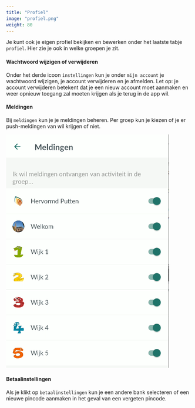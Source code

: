 ```yaml
---
title: "Profiel"
image: "profiel.png"
weight: 80
---
```


Je kunt ook je eigen profiel bekijken en bewerken onder het laatste tabje `profiel`. Hier zie je ook in welke groepen je
zit.

#### Wachtwoord wijzigen of verwijderen

Onder het derde icoon `instellingen` kun je onder `mijn account` je wachtwoord wijzigen, je account verwijderen en je
afmelden. Let op: je account verwijderen betekent dat je een nieuw account moet aanmaken en weer opnieuw toegang zal
moeten krijgen als je terug in de app wil.

#### Meldingen

Bij `meldingen` kun je je meldingen beheren. Per groep kun je kiezen of je er push-meldingen van wil krijgen of niet.

![](images/meldingen.png)

#### Betaalinstellingen

Als je klikt op `betaalinstellingen` kun je een andere bank selecteren of een nieuwe pincode aanmaken in het geval van
een vergeten pincode.